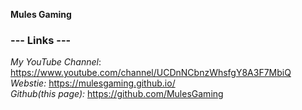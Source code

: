 **Mules Gaming**

### --- Links ---  
*My YouTube Channel*: https://www.youtube.com/channel/UCDnNCbnzWhsfgY8A3F7MbiQ  
*Webstie:* https://mulesgaming.github.io/  
*Github(this page):* https://github.com/MulesGaming  

<!---
MulesGaming/MulesGaming is a unique repository because its `README.md` (this file) appears on your GitHub profile.
You can click the Preview link to take a look at your changes.
--->
